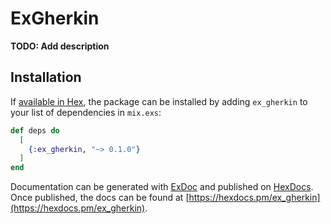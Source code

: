 # ExGherkin

**TODO: Add description**

## Installation

If [available in Hex](https://hex.pm/docs/publish), the package can be installed
by adding `ex_gherkin` to your list of dependencies in `mix.exs`:

```elixir
def deps do
  [
    {:ex_gherkin, "~> 0.1.0"}
  ]
end
```

Documentation can be generated with [ExDoc](https://github.com/elixir-lang/ex_doc)
and published on [HexDocs](https://hexdocs.pm). Once published, the docs can
be found at [https://hexdocs.pm/ex_gherkin](https://hexdocs.pm/ex_gherkin).

